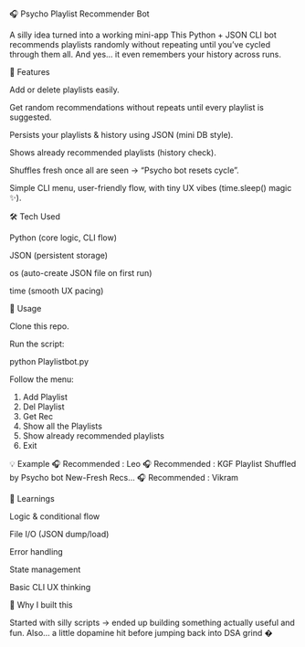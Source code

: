 🎧 Psycho Playlist Recommender Bot

A silly idea turned into a working mini-app 
This Python + JSON CLI bot recommends playlists randomly without repeating until you’ve cycled through them all. And yes… it even remembers your history across runs.

🚀 Features

Add or delete playlists easily.

Get random recommendations without repeats until every playlist is suggested.

Persists your playlists & history using JSON (mini DB style).

Shows already recommended playlists (history check).

Shuffles fresh once all are seen → “Psycho bot resets cycle”.

Simple CLI menu, user-friendly flow, with tiny UX vibes (time.sleep() magic ✨).

🛠️ Tech Used

Python (core logic, CLI flow)

JSON (persistent storage)

os (auto-create JSON file on first run)

time (smooth UX pacing)

📖 Usage

Clone this repo.

Run the script:

python Playlistbot.py


Follow the menu:

1. Add Playlist
2. Del Playlist
3. Get Rec
4. Show all the Playlists
5. Show already recommended playlists
6. Exit

💡 Example
🎧 Recommended : Leo
🎧 Recommended : KGF
Playlist Shuffled by Psycho bot New-Fresh Recs...
🎧 Recommended : Vikram

🎯 Learnings

Logic & conditional flow

File I/O (JSON dump/load)

Error handling

State management

Basic CLI UX thinking

🤡 Why I built this

Started with silly scripts → ended up building something actually useful and fun.
Also… a little dopamine hit before jumping back into DSA grind �
